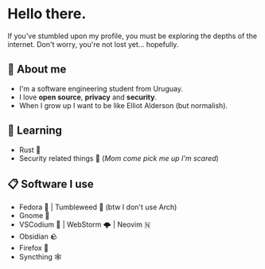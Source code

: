 # Hello there.

If you've stumbled upon my profile, you must be exploring the depths of the internet. Don't worry, you're not lost yet... hopefully.

## 🦆 About me

- I'm a software engineering student from Uruguay.
- I love **open source**, **privacy** and **security**. 
- When I grow up I want to be like Elliot Alderson (but normalish).

## 📖 Learning

- Rust 🦀 
- Security related things 🔐 (_Mom come pick me up I'm scared_)

## 📋 Software I use

- Fedora 🎩 | Tumbleweed 🦎 (btw I don't use Arch)
- Gnome 🐾
- VSCodium 🪸 | WebStorm 🌩 | Neovim 🇳
- Obsidian 🪨
- Firefox 🦊
- Syncthing 🕸

